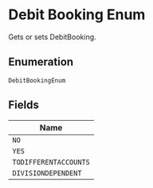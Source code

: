 
# Debit Booking Enum

Gets or sets DebitBooking.

## Enumeration

`DebitBookingEnum`

## Fields

| Name |
|  --- |
| `NO` |
| `YES` |
| `TODIFFERENTACCOUNTS` |
| `DIVISIONDEPENDENT` |

